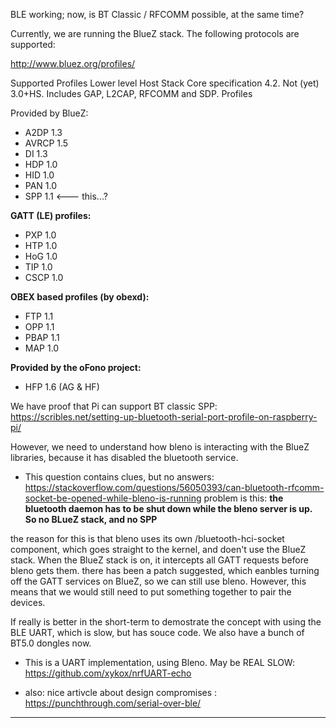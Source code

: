 BLE working; now, is BT Classic / RFCOMM possible, at the same time?

Currently, we are running the BlueZ stack. The following protocols are supported:

http://www.bluez.org/profiles/

Supported Profiles
Lower level Host Stack
Core specification 4.2. Not (yet) 3.0+HS. Includes GAP, L2CAP, RFCOMM and SDP.
Profiles

Provided by BlueZ:

* A2DP 1.3
* AVRCP 1.5
* DI 1.3
* HDP 1.0
* HID 1.0
* PAN 1.0
* SPP 1.1   <--- this...?

**GATT (LE) profiles:**

* PXP 1.0
* HTP 1.0
* HoG 1.0
* TIP 1.0
* CSCP 1.0

**OBEX based profiles (by obexd):**

* FTP 1.1
* OPP 1.1
* PBAP 1.1
* MAP 1.0

**Provided by the oFono project:**

* HFP 1.6 (AG & HF)

We have proof that Pi can support BT classic SPP:
https://scribles.net/setting-up-bluetooth-serial-port-profile-on-raspberry-pi/


However, we need to understand how bleno is interacting with the BlueZ libraries, because it has disabled the bluetooth service. 


* This question contains clues, but no answers: https://stackoverflow.com/questions/56050393/can-bluetooth-rfcomm-socket-be-opened-while-bleno-is-running
problem is this:
**the bluetooth daemon has to be shut down while the bleno server is up. So no BLueZ stack, and no SPP**

the reason for this is that bleno uses its own /bluetooth-hci-socket component, which goes straight to the kernel, and doen't use the BlueZ stack. When the BlueZ stack is on, it intercepts all GATT requests before bleno gets them.
there has been a patch suggested, which eanbles turning off the GATT services on BlueZ, so we can still use bleno. However, this means that we would still need to put something together to pair the devices. 

If really is better in the short-term to demostrate the concept with using the BLE UART, which is slow, but has souce code. We also have a bunch of BT5.0 dongles now.


* This is a UART implementation, using Bleno. May be REAL SLOW:
https://github.com/xykox/nrfUART-echo

* also: nice artivcle about design compromises : https://punchthrough.com/serial-over-ble/

-------






